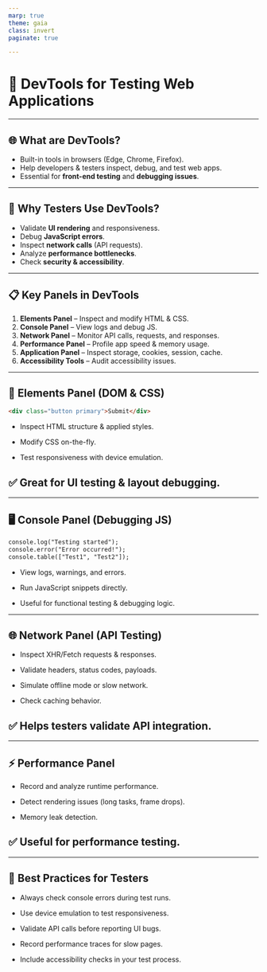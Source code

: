 ```yaml
---
marp: true
theme: gaia
class: invert
paginate: true

---
```

<!--_color: black-->
<!--_backgroundColor: paleYellow-->


#  <!--fit--> 🔧 DevTools for Testing Web Applications

---

## 🌐 What are DevTools?

- Built-in tools in browsers (Edge, Chrome, Firefox).
- Help developers & testers inspect, debug, and test web apps.
- Essential for **front-end testing** and **debugging issues**.

---

## 🧪 Why Testers Use DevTools?

- Validate **UI rendering** and responsiveness.
- Debug **JavaScript errors**.
- Inspect **network calls** (API requests).
- Analyze **performance bottlenecks**.
- Check **security & accessibility**.

---

## 📋 Key Panels in DevTools

1. **Elements Panel** – Inspect and modify HTML & CSS.  
2. **Console Panel** – View logs and debug JS.  
3. **Network Panel** – Monitor API calls, requests, and responses.  
4. **Performance Panel** – Profile app speed & memory usage.  
5. **Application Panel** – Inspect storage, cookies, session, cache.  
6. **Accessibility Tools** – Audit accessibility issues.

---

## 🔎 Elements Panel (DOM & CSS)

```html
<div class="button primary">Submit</div>
```
- Inspect HTML structure & applied styles.

- Modify CSS on-the-fly.

- Test responsiveness with device emulation.

## ✅ Great for UI testing & layout debugging.

---
## 🖥️ Console Panel (Debugging JS)

```html
console.log("Testing started");
console.error("Error occurred!");
console.table(["Test1", "Test2"]);
```
- View logs, warnings, and errors.

- Run JavaScript snippets directly.

- Useful for functional testing & debugging logic.

---
## 🌐 Network Panel (API Testing)

- Inspect XHR/Fetch requests & responses.

- Validate headers, status codes, payloads.

- Simulate offline mode or slow network.

- Check caching behavior.

## ✅ Helps testers validate API integration.

---
## ⚡ Performance Panel

- Record and analyze runtime performance.

- Detect rendering issues (long tasks, frame drops).

- Memory leak detection.

## ✅ Useful for performance testing.

---
## 🎯 Best Practices for Testers

- Always check console errors during test runs.

- Use device emulation to test responsiveness.

- Validate API calls before reporting UI bugs.

- Record performance traces for slow pages.

- Include accessibility checks in your test process.